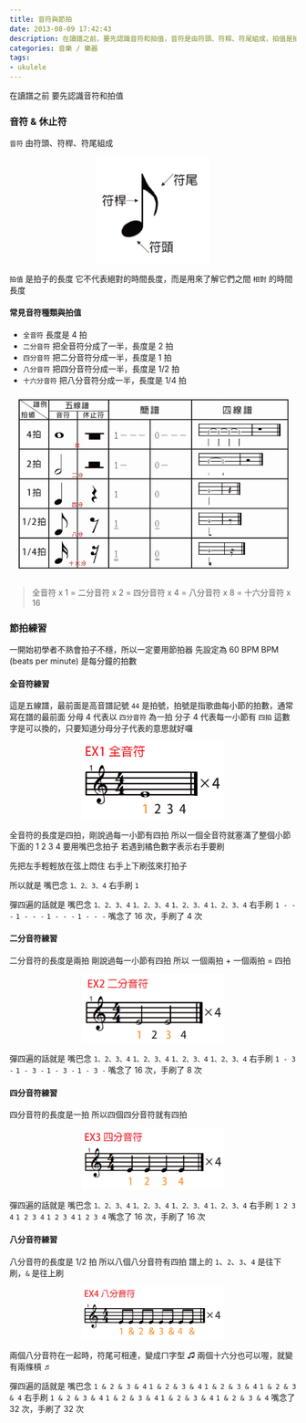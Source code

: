 ```yaml
---
title: 音符與節拍
date: 2013-08-09 17:42:43
description: 在讀譜之前，要先認識音符和拍值，音符是由符頭、符桿、符尾組成，拍值是拍子的長度，但不是絕對的時間長度，而是相對單位，全音符長度是 4 拍，二分音符把全音符分成了一半，長度是 2 拍 ...
categories: 音樂 / 樂器
tags:
- ukulele
---
```


在讀譜之前
要先認識音符和拍值

<!-- more -->

### 音符 & 休止符

`音符` 由符頭、符桿、符尾組成

<div align="center"><img src="/2013-08-09-music-notes-and-rhythm/note.jpg" width="200px" /></div>

`拍值` 是拍子的長度
它不代表絕對的時間長度，而是用來了解它們之間 `相對` 的時間長度

#### 常見音符種類與拍值
- `全音符` 長度是 4 拍
- `二分音符` 把全音符分成了一半，長度是 2 拍
- `四分音符` 把二分音符分成一半，長度是 1 拍
- `八分音符` 把四分音符分成一半，長度是 1/2 拍
- `十六分音符` 把八分音符分成一半，長度是 1/4 拍

<div align="center"><img src="/2013-08-09-music-notes-and-rhythm/note-value.jpg" width="500px" /></div>

> 全音符 x 1  = 二分音符 x 2 = 四分音符 x 4 = 八分音符 x 8 = 十六分音符 x 16

### 節拍練習

一開始初學者不熟會拍子不穩，所以一定要用節拍器
先設定為 60 BPM
BPM (beats per minute) 是每分鐘的拍數

#### 全音符練習

這是五線譜，最前面是高音譜記號
`44` 是拍號，拍號是指歌曲每小節的拍數，通常寫在譜的最前面
分母 4 代表以 `四分音符` 為一拍
分子 4 代表每一小節有 `四拍`
這數字是可以換的，只要知道分母分子代表的意思就好囉

<div align="center"><img src="/2013-08-09-music-notes-and-rhythm/whole-note.jpg" width="250px" /></div>

全音符的長度是四拍，剛說過每一小節有四拍
所以一個全音符就塞滿了整個小節
下面的 1 2 3 4 要用嘴巴念拍子
若遇到橘色數字表示右手要刷

先把左手輕輕放在弦上悶住
右手上下刷弦來打拍子

所以就是
嘴巴念 `1、2、3、4`
右手刷 `1 `

彈四遍的話就是
嘴巴念 `1、2、3、4` `1、2、3、4` `1、2、3、4` `1、2、3、4`
右手刷 `1 - - -` `1 - - -` `1 - - -` `1 - - -`
嘴念了 16 次，手刷了 4 次

#### 二分音符練習
二分音符的長度是兩拍
剛說過每一小節有四拍
所以 一個兩拍 + 一個兩拍 = 四拍

<div align="center"><img src="/2013-08-09-music-notes-and-rhythm/half-note.jpg" width="250px" /></div>

彈四遍的話就是
嘴巴念 `1、2、3、4` `1、2、3、4` `1、2、3、4` `1、2、3、4`
右手刷 `1 - 3 -` `1 - 3 -` `1 - 3 -` `1 - 3 -`
嘴念了 16 次，手刷了 8 次

#### 四分音符練習
四分音符的長度是一拍
所以四個四分音符就有四拍

<div align="center"><img src="/2013-08-09-music-notes-and-rhythm/quarter-note.jpg" width="250px" /></div>

彈四遍的話就是
嘴巴念 `1、2、3、4` `1、2、3、4` `1、2、3、4` `1、2、3、4`
右手刷 `1 2 3 4` `1 2 3 4` `1 2 3 4` `1 2 3 4`
嘴念了 16 次，手刷了 16 次

#### 八分音符練習
八分音符的長度是 1/2 拍
所以八個八分音符有四拍
譜上的 `1`、`2`、`3`、`4` 是往下刷，`&` 是往上刷

<div align="center"><img src="/2013-08-09-music-notes-and-rhythm/eighth-note.jpg" width="250px" /></div>

兩個八分音符在一起時，符尾可相連，變成ㄇ字型 ♫
兩個十六分也可以喔，就變有兩條槓 ♬


彈四遍的話就是
嘴巴念 `1 & 2 & 3 & 4` `1 & 2 & 3 & 4` `1 & 2 & 3 & 4` `1 & 2 & 3 & 4`
右手刷 `1 & 2 & 3 & 4` `1 & 2 & 3 & 4` `1 & 2 & 3 & 4` `1 & 2 & 3 & 4`
嘴念了 32 次，手刷了 32 次















